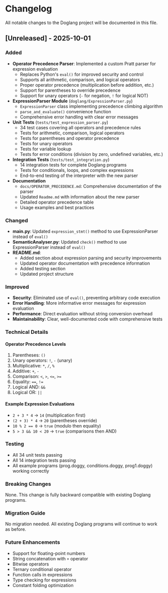 # Changelog

All notable changes to the Doglang project will be documented in this file.

## [Unreleased] - 2025-10-01

### Added
- **Operator Precedence Parser**: Implemented a custom Pratt parser for expression evaluation
  - Replaces Python's `eval()` for improved security and control
  - Supports all arithmetic, comparison, and logical operators
  - Proper operator precedence (multiplication before addition, etc.)
  - Support for parentheses to override precedence
  - Support for unary operators (`-` for negation, `!` for logical NOT)
- **ExpressionParser Module** (`doglang/ExpressionParser.py`)
  - `ExpressionParser` class implementing precedence climbing algorithm
  - `parse_and_evaluate()` convenience function
  - Comprehensive error handling with clear error messages
- **Unit Tests** (`tests/test_expression_parser.py`)
  - 34 test cases covering all operators and precedence rules
  - Tests for arithmetic, comparison, logical operators
  - Tests for parentheses and operator precedence
  - Tests for unary operators
  - Tests for variable lookup
  - Tests for error conditions (division by zero, undefined variables, etc.)
- **Integration Tests** (`tests/test_integration.py`)
  - 14 integration tests for complete Doglang programs
  - Tests for conditionals, loops, and complex expressions
  - End-to-end testing of the interpreter with the new parser
- **Documentation**
  - `docs/OPERATOR_PRECEDENCE.md`: Comprehensive documentation of the parser
  - Updated `Readme.md` with information about the new parser
  - Detailed operator precedence table
  - Usage examples and best practices

### Changed
- **main.py**: Updated `expression_stmt()` method to use ExpressionParser instead of `eval()`
- **SemanticAnalyser.py**: Updated `check()` method to use ExpressionParser instead of `eval()`
- **README.md**: 
  - Added section about expression parsing and security improvements
  - Updated operator documentation with precedence information
  - Added testing section
  - Updated project structure

### Improved
- **Security**: Eliminated use of `eval()`, preventing arbitrary code execution
- **Error Handling**: More informative error messages for expression evaluation
- **Performance**: Direct evaluation without string conversion overhead
- **Maintainability**: Clear, well-documented code with comprehensive tests

### Technical Details

#### Operator Precedence Levels
1. Parentheses: `()`
2. Unary operators: `!`, `-` (unary)
3. Multiplicative: `*`, `/`, `%`
4. Additive: `+`, `-`
5. Comparison: `<`, `>`, `<=`, `>=`
6. Equality: `==`, `!=`
7. Logical AND: `&&`
8. Logical OR: `||`

#### Example Expression Evaluations
- `2 + 3 * 4` → `14` (multiplication first)
- `(2 + 3) * 4` → `20` (parentheses override)
- `10 % 2 == 0` → `true` (modulo then equality)
- `5 > 3 && 10 < 20` → `true` (comparisons then AND)

### Testing
- All 34 unit tests passing
- All 14 integration tests passing
- All example programs (prog.doggy, conditions.doggy, prog1.doggy) working correctly

### Breaking Changes
None. This change is fully backward compatible with existing Doglang programs.

### Migration Guide
No migration needed. All existing Doglang programs will continue to work as before.

### Future Enhancements
- Support for floating-point numbers
- String concatenation with `+` operator
- Bitwise operators
- Ternary conditional operator
- Function calls in expressions
- Type checking for expressions
- Constant folding optimization
